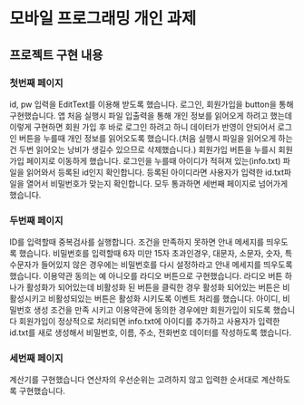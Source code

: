# 모바일 프로그래밍 개인 과제
## 프로젝트 구현 내용

### 첫번째 페이지
id, pw 입력을 EditText를 이용해 받도록 했습니다.
로그인, 회원가입을 button을 통해 구현했습니다.
앱 처음 실행시 파일 입출력을 통해 개인 정보를 읽어오게 하려고 했는데 이렇게 구현하면 회원 가입 후 바로 로그인 하려고 하니 데이터가 반영이 안되어서 로그인 버튼을 누를때 개인 정보를 읽어오도록 했습니다.(처음 실행시 파일을 읽어오게 하는건 두번 읽어오는 낭비가 생길수 있으므로 삭제했습니다.)
회원가입 버튼을 누를시 회원가입 페이지로 이동하게 했습니다.
로그인을 누를때 아이디가 적혀져 있는(info.txt) 파일을 읽어와서 등록된 id인지 확인합니다. 등록된 아이디라면 사용자가 입력한 id.txt파일을 열어서 비밀번호가 맞는지 확인합니다. 모두 통과하면 세번째 페이지로 넘어가게 했습니다.

### 두번째 페이지
ID를 입력할때 중복검사를 실행합니다. 조건을 만족하지 못하면 안내 메세지를 띄우도록 했습니다.
비밀번호를 입력할때 6자 미만 15자 초과인경우, 대문자, 소문자, 숫자, 특수문자가 들어있지 않은 경우에는 비밀번호를 다시 설정하라고 안내 메세지를 띄우도록 했습니다.
이용약관 동의는 예 아니오를 라디오 버튼으로 구현했습니다. 라디오 버튼 하나가 활성화가 되어있는데 비활성화 된 버튼을 클릭한 경우 활성화 되어있는 버튼은 비활성시키고 비활성되있는 버튼은 활성화 시키도록 이벤트 처리를 했습니다.
아이디, 비밀번호 생성 조건을 만족 시키고 이용약관에 동의한 경우에만 회원가입이 되도록 했습니다
회원가입이 정상적으로 처리되면 info.txt에 아이디를 추가하고 사용자가 입력한 id.txt를 새로 생성해서 비밀번호, 이름, 주소, 전화번호 데이터를 작성하도록 했습니다.

### 세번째 페이지
계산기를 구현했습니다
연산자의 우선순위는 고려하지 않고 입력한 순서대로 계산하도록 구현했습니다.
